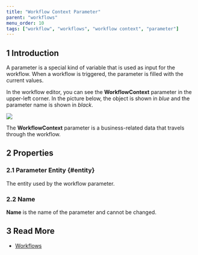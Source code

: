 ```yaml
---
title: "Workflow Context Parameter"
parent: "workflows"
menu_order: 10
tags: ["workflow", "workflows", "workflow context", "parameter"]
---
```


## 1 Introduction

A parameter is a special kind of variable that is used as input for the workflow. When a workflow is triggered, the parameter is filled with the current values.

In the workflow editor, you can see the **WorkflowContext** parameter in the upper-left corner. In the picture below, the object is shown in *blue* and the parameter name is shown in *black*.

![](attachments/workflows/parameter.jpg)

The **WorkflowContext** parameter is a business-related data that travels through the workflow. 

## 2 Properties

### 2.1 Parameter Entity {#entity}

The entity used by the workflow parameter. 

### 2.2 Name

**Name** is the name of the parameter and cannot be changed. 

## 3 Read More

* [Workflows](workflows)